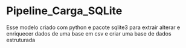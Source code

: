 # Pipeline_Carga_SQLite
 Esse modelo criado com python e pacote sqlite3 para extrair alterar e enriquecer dados de uma base em csv e criar uma base de dados estruturada

